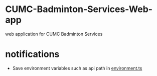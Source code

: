 # CUMC-Badminton-Services-Web-app
web application for CUMC Badminton Services

# notifications 

* Save environment variables such as api path in [environment.ts](CUMC-Badminton-Service/src/environments/)
